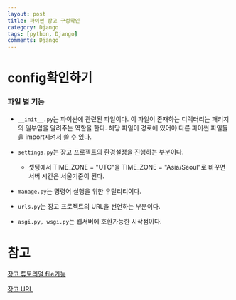 ```yaml
---
layout: post
title: 파이썬 장고 구성확인
category: Django
tags: [python, Django]
comments: Django
---
```


# config확인하기

### 파일 별 기능

- `__init__.py`는 파이썬에 관련된 파일이다. 이 파일이 존재하는 디렉터리는 패키지의 일부임을 알려주는 역할을 한다. 해당 파일이 경로에 있어야 다른 파이썬 파일들을 import시켜서 쓸 수 있다.

- `settings.py`는 장고 프로젝트의 환경설정을 진행하는 부분이다.
    - 셋팅에서 TIME_ZONE = "UTC"을  TIME_ZONE = "Asia/Seoul"로 바꾸면 서버 시간은 서울기준이 된다.

- `manage.py`는 명령어 실행을 위한 유틸리티이다.

- `urls.py`는 장고 프로젝트의 URL을 선언하는 부분이다.

- `asgi.py, wsgi.py`는 웹서버에 호환가능한 시작점이다.

# 참고

[장고 튜토리얼 file기능](https://docs.djangoproject.com/en/3.1/intro/tutorial01/)

[장고 URL](https://docs.djangoproject.com/en/3.1/topics/http/urls/)